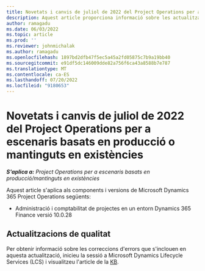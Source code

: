 ```yaml
---
title: Novetats i canvis de juliol de 2022 del Project Operations per a escenaris basats en producció o mantinguts en existències
description: Aquest article proporciona informació sobre les actualitzacions de qualitat disponibles a la versió de juliol de 2022 de Microsoft Dynamics 365 Project Operations per a escenaris basats en accions o en producció.
author: ramagadu
ms.date: 06/03/2022
ms.topic: article
ms.prod: ''
ms.reviewer: johnmichalak
ms.author: ramagadu
ms.openlocfilehash: 1897bd2dfb47f5ec5a45a2fd05875c7b9a19bb40
ms.sourcegitcommit: e91df5dc146009dde82a756f6ca43a8588b7e787
ms.translationtype: MT
ms.contentlocale: ca-ES
ms.lasthandoff: 07/20/2022
ms.locfileid: "9180653"
---
```

# <a name="whats-new-or-changed-in-project-operations-july-2022-for-stockedproduction-based-scenarios"></a>Novetats i canvis de juliol de 2022 del Project Operations per a escenaris basats en producció o mantinguts en existències

_**S'aplica a:** Project Operations per a escenaris basats en producció/mantinguts en existències_

Aquest article s'aplica als components i versions de Microsoft Dynamics 365 Project Operations següents:

- Administració i comptabilitat de projectes en un entorn Dynamics 365 Finance versió 10.0.28

## <a name="quality-updates"></a>Actualitzacions de qualitat

Per obtenir informació sobre les correccions d'errors que s'inclouen en aquesta actualització, inicieu la sessió a Microsoft Dynamics Lifecycle Services (LCS) i visualitzeu l'article de la [KB](https://fix.lcs.dynamics.com/Issue/Details?bugId=694438).
